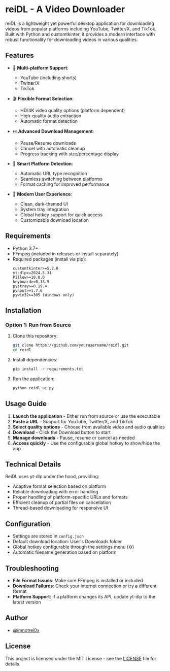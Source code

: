 # reiDL - A Video Downloader

reiDL is a lightweight yet powerful desktop application for downloading videos from popular platforms including YouTube, Twitter/X, and TikTok. Built with Python and customtkinter, it provides a modern interface with robust functionality for downloading videos in various qualities.

## Features

- 🎥 **Multi-platform Support**:
  - YouTube (including shorts)
  - Twitter/X 
  - TikTok

- 🎬 **Flexible Format Selection**:
  - HD/4K video quality options (platform dependent)
  - High-quality audio extraction
  - Automatic format detection

- ⏯️ **Advanced Download Management**:
  - Pause/Resume downloads
  - Cancel with automatic cleanup
  - Progress tracking with size/percentage display

- 🔄 **Smart Platform Detection**:
  - Automatic URL type recognition
  - Seamless switching between platforms
  - Format caching for improved performance
  
- 🎨 **Modern User Experience**:
  - Clean, dark-themed UI
  - System tray integration
  - Global hotkey support for quick access
  - Customizable download location

## Requirements

- Python 3.7+
- FFmpeg (included in releases or install separately)
- Required packages (install via pip):
  ```
  customtkinter>=5.2.0
  yt-dlp>=2024.5.31
  Pillow>=10.0.0
  keyboard>=0.13.5
  pystray>=0.19.4
  pynput>=1.7.6
  pywin32>=305 (Windows only)
  ```

## Installation

### Option 1: Run from Source

1. Clone this repository:
   ```bash
   git clone https://github.com/yourusername/reidl.git
   cd reidl
   ```

2. Install dependencies:
   ```bash
   pip install -r requirements.txt
   ```

3. Run the application:
   ```bash
   python reidl_ui.py
   ```

## Usage Guide

1. **Launch the application** - Either run from source or use the executable
2. **Paste a URL** - Support for YouTube, Twitter/X, and TikTok
3. **Select quality options** - Choose from available video and audio qualities
4. **Download** - Click the Download button to start
5. **Manage downloads** - Pause, resume or cancel as needed
6. **Access quickly** - Use the configurable global hotkey to show/hide the app

## Technical Details

ReiDL uses yt-dlp under the hood, providing:

- Adaptive format selection based on platform
- Reliable downloading with error handling
- Proper handling of platform-specific URLs and formats
- Efficient cleanup of partial files on cancellation
- Thread-based downloading for responsive UI

## Configuration

- Settings are stored in `config.json`
- Default download location: User's Downloads folder
- Global hotkey configurable through the settings menu (⚙️)
- Automatic filename generation based on platform

## Troubleshooting

- **File Format Issues**: Make sure FFmpeg is installed or included
- **Download Failures**: Check your internet connection or try a different format
- **Platform Support**: If a platform changes its API, update yt-dlp to the latest version

## Author

- [@imnotrei0x](https://x.com/imnotrei0x)

## License

This project is licensed under the MIT License - see the [LICENSE](LICENSE) file for details. 